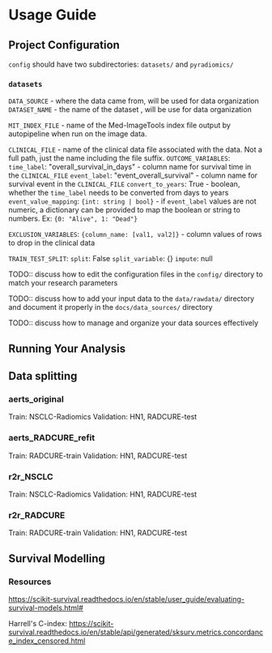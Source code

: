 # Usage Guide

## Project Configuration

`config` should have two subdirectories: `datasets/` and `pyradiomics/`

### `datasets`

`DATA_SOURCE` - where the data came from, will be used for data organization
`DATASET_NAME` - the name of the dataset , will be use for data organization

`MIT_INDEX_FILE` - name of the Med-ImageTools index file output by autopipeline when run on the image data.

`CLINICAL_FILE` - name of the clinical data file associated with the data. Not a full path, just the name including the file suffix.
`OUTCOME_VARIABLES`:
    `time_label`: "overall_survival_in_days" - column name for survival time in the `CLINICAL_FILE`
    `event_label`: "event_overall_survival" - column name for survival event in the `CLINICAL_FILE`
    `convert_to_years`: True - boolean, whether the `time_label` needs to be converted from days to years
    `event_value_mapping`: `{int: string | bool}` - if `event_label` values are not numeric, a dictionary can be provided to map the boolean or string to numbers. Ex: `{0: "Alive", 1: "Dead"}`

`EXCLUSION_VARIABLES`: `{column_name: [val1, val2]}` - column values of rows to drop in the clinical data 

`TRAIN_TEST_SPLIT`:
    `split`: False
    `split_variable`: {}
    `impute`: null

TODO:: discuss how to edit the configuration files in the `config/` directory to match your research parameters

TODO:: discuss how to add your input data to the `data/rawdata/` directory and document it properly in the `docs/data_sources/` directory

TODO:: discuss how to manage and organize your data sources effectively

## Running Your Analysis



## Data splitting
### aerts_original
Train: NSCLC-Radiomics
Validation: HN1, RADCURE-test

### aerts_RADCURE_refit
Train: RADCURE-train
Validation: HN1, RADCURE-test

### r2r_NSCLC
Train: NSCLC-Radiomics
Validation: HN1, RADCURE-test

### r2r_RADCURE
Train: RADCURE-train
Validation: HN1, RADCURE-test


## Survival Modelling
### Resources
https://scikit-survival.readthedocs.io/en/stable/user_guide/evaluating-survival-models.html#

Harrell's C-index: https://scikit-survival.readthedocs.io/en/stable/api/generated/sksurv.metrics.concordance_index_censored.html

